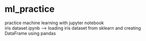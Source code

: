# ml_practice
practice machine learning with jupyter notebook  
iris dataset.ipynb  --> loading iris dataset from sklearn and creating DataFrame using pandas
